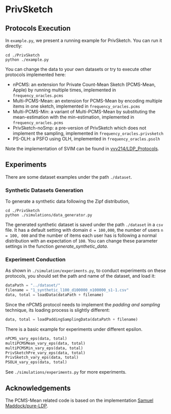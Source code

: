 # PrivSketch

## Protocols Execution

In `example.py`, we present a running example for PrivSketch. You can run it directly:
```shell
cd ./PrivSketch
python ./example.py
```
You can change the data to your own datasets or try to execute other protocols implemented here:
* nPCMS: an extension for Private Count-Mean Sketch (PCMS-Mean, Apple) by running multiple times, implemented in `frequency_oracles.pcms`
* Multi-PCMS-Mean: an extension for PCMS-Mean by encoding multiple items in one sketch, implemented in `frequency_oracles.pcms`
* Multi-PCMS-Min: a variant of Multi-PCMS-Mean by substituting the mean-estimation with the min-estimation, implemented in `frequency_oracles.pcms`
* PrivSketch-noSmp: a pre-version of PrivSketch which does not implement the sampling, implemented in `frequency_oracles.privsketch`
* PS-OLH: a PSFO using OLH, implemented in `frequency_oracles.psolh`

Note the implementation of SVIM can be found in [vvv214/LDP_Protocols](https://github.com/vvv214/LDP_Protocols). 

## Experiments
There are some dataset examples under the path `./dataset`.

### Synthetic Datasets Generation
To generate a synthetic data following the Zipf distribution, 

```shell
cd ./PrivSketch
python ./simulations/data_generator.py
```
The generated synthetic dataset is saved under the path `./dataset` in a `csv` file. It has a default setting with domain `d = 100,000`, the number of users
`n = 100, 000` and the number of items each user has is following a normal distribution with an expectation of `100`. You can change these parameter settings in the function *generate_synthetic_data*.

### Experiment Conduction

As shown in `./simulation/experiments.py`, to conduct experiments on these protocols, you should set the path and name of the dataset, and load it:
```python
dataPath = "../dataset/"
filename = "1_synthetic_l100_d100000_n100000_s1-1.csv"
data, total = loadData(dataPath + filename)
```
Since the nPCMS protocol needs to implement the *padding and sampling* technique, its loading process is slightly different:
```python
data, total = loadPaddingSamplingData(dataPath + filename)
```
There is a basic example for experiments under different epsilon.
```python
nPCMS_vary_eps(data, total)
multiPCMSMean_vary_eps(data, total)
multiPCMSMin_vary_eps(data, total)
PrivSketchPre_vary_eps(data, total)
PrivSketch_vary_eps(data, total)
PSOLH_vary_eps(data, total)
```
See `./simulations/experiments.py` for more experiments.

## Acknowledgements
The PCMS-Mean related code is based on the implementation [Samuel Maddock/pure-LDP](https://github.com/Samuel-Maddock/pure-LDP).
